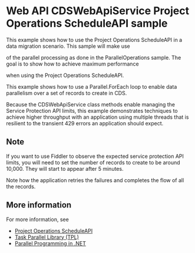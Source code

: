 # Web API CDSWebApiService Project Operations ScheduleAPI sample

This example shows how to use the Project Operations ScheduleAPI in a data migration scenario.  This sample will make use

of the parallel processing as done in the ParallelOperations sample.  The goal is to show how to achieve maximum performance

when using the Project Operations ScheduleAPI.

This example shows how to use a Parallel.ForEach loop to enable data parallelism over a set of records to create in CDS. 

Because the CDSWebApiService class methods enable managing the Service Protection API limits, this example demonstrates techniques to achieve higher throughput with an application using multiple threads that is resilient to the transient 429 errors an application should expect.

## Note

If you want to use Fiddler to observe the expected service protection API limits, you will need to set the number of records to create to be around 10,000. They will start to appear after 5 minutes. 

Note how the application retries the failures and completes the flow of all the records.

## More information

For more information, see 

- [Project Operations ScheduleAPI](https://docs.microsoft.com/en-us/dynamics365/project-operations/project-management/schedule-api-preview)
- [Task Parallel Library (TPL)](https://docs.microsoft.com/dotnet/standard/parallel-programming/task-parallel-library-tpl)
- [Parallel Programming in .NET](https://docs.microsoft.com/dotnet/standard/parallel-programming/)